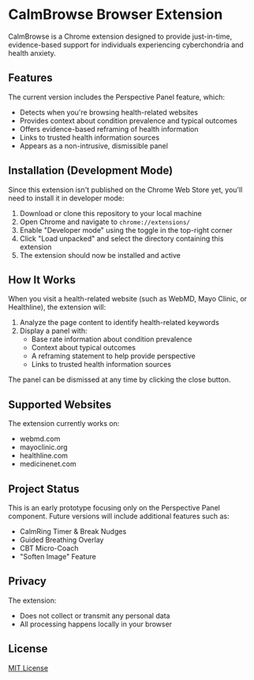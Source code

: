 # CalmBrowse Browser Extension

CalmBrowse is a Chrome extension designed to provide just-in-time, evidence-based support for individuals experiencing cyberchondria and health anxiety.

## Features

The current version includes the Perspective Panel feature, which:

- Detects when you're browsing health-related websites
- Provides context about condition prevalence and typical outcomes
- Offers evidence-based reframing of health information
- Links to trusted health information sources
- Appears as a non-intrusive, dismissible panel

## Installation (Development Mode)

Since this extension isn't published on the Chrome Web Store yet, you'll need to install it in developer mode:

1. Download or clone this repository to your local machine
2. Open Chrome and navigate to `chrome://extensions/`
3. Enable "Developer mode" using the toggle in the top-right corner
4. Click "Load unpacked" and select the directory containing this extension
5. The extension should now be installed and active

## How It Works

When you visit a health-related website (such as WebMD, Mayo Clinic, or Healthline), the extension will:

1. Analyze the page content to identify health-related keywords
2. Display a panel with:
   - Base rate information about condition prevalence
   - Context about typical outcomes
   - A reframing statement to help provide perspective
   - Links to trusted health information sources

The panel can be dismissed at any time by clicking the close button.

## Supported Websites

The extension currently works on:
- webmd.com
- mayoclinic.org
- healthline.com
- medicinenet.com

## Project Status

This is an early prototype focusing only on the Perspective Panel component. Future versions will include additional features such as:

- CalmRing Timer & Break Nudges
- Guided Breathing Overlay
- CBT Micro-Coach
- "Soften Image" Feature

## Privacy

The extension:
- Does not collect or transmit any personal data
- All processing happens locally in your browser

## License

[MIT License](LICENSE) 